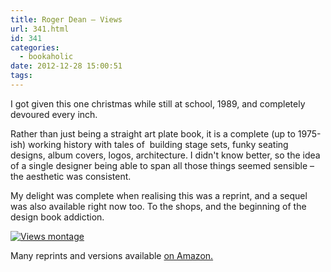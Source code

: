 ```yaml
---
title: Roger Dean – Views
url: 341.html
id: 341
categories:
  - bookaholic
date: 2012-12-28 15:00:51
tags:
---
```


I got given this one christmas while still at school, 1989, and completely devoured every inch. 

Rather than just being a straight art plate book, it is a complete (up to 1975-ish) working history with tales of  building stage sets, funky seating designs, album covers, logos, architecture. I didn't know better, so the idea of a single designer being able to span all those things seemed sensible – the aesthetic was consistent. 

My delight was complete when realising this was a reprint, and a sequel was also available right now too. To the shops, and the beginning of the design book addiction. 

[![Views montage](/wpimages/2012/12/views.jpg)](/wpimages/2012/12/views.jpg)

Many reprints and versions available [on Amazon.](http://www.amazon.co.uk/gp/product/0061717096/ref=as_li_ss_tl?ie=UTF8&camp=1634&creative=19450&creativeASIN=0061717096&linkCode=as2&tag=neuromantics-21 "Amazon UK")